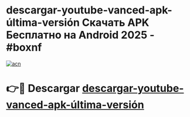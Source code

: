 # descargar-youtube-vanced-apk-última-versión Скачать APK Бесплатно на Android 2025 - #boxnf

[![acn](https://github.com/user-attachments/assets/0f9c940e-d8b0-45ae-aac7-cd30a18b3e1c)](https://apps.freeplayer.one?title=descargar-youtube-vanced-apk-última-versión&ref=9RF)

# 👉🔴 Descargar [descargar-youtube-vanced-apk-última-versión](https://apps.freeplayer.one?title=descargar-youtube-vanced-apk-última-versión&ref=9RF)